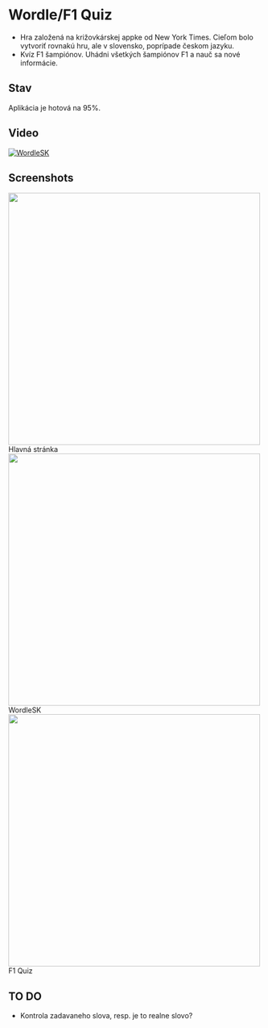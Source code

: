 # Wordle/F1 Quiz

- Hra založená na križovkárskej appke od New York Times. Cieľom bolo vytvoriť rovnakú hru, ale v slovensko, poprípade českom jazyku.
- Kvíz F1 šampiónov. Uhádni všetkých šampiónov F1 a nauč sa nové informácie.

## Stav

Aplikácia je hotová na 95%. 

## Video

[![WordleSK](https://img.youtube.com/vi/OeNh4KIELAE/0.jpg)](https://www.youtube.com/watch?v=OeNh4KIELAE&ab_channel=Bujak)

## Screenshots
<img src="https://github.com/user-attachments/assets/a2c9594d-9af8-4c03-8eb8-fb440c4db739" width="500">
Hlavná stránka
<br />
<img src="https://github.com/user-attachments/assets/76bdc816-3c66-4c27-b367-8d9ce0b24338" width="500">
WordleSK
<br />
<img src="https://github.com/user-attachments/assets/99cac759-92ab-402e-ac9b-bc3cf555150e" width="500">
F1 Quiz

## TO DO
- Kontrola zadavaneho slova, resp. je to realne slovo?
